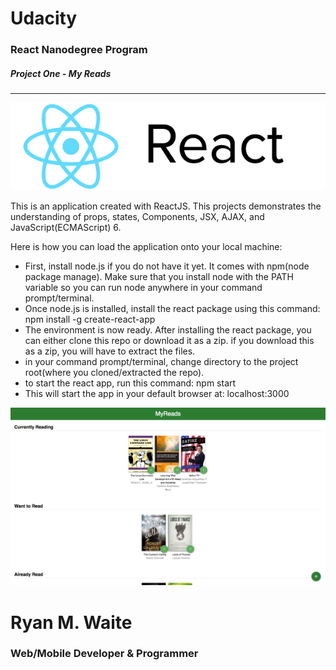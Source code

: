 # Udacity
### React Nanodegree Program
##### Project One - My Reads
-----

![](react_logo.png)

This is an application created with ReactJS. This projects demonstrates the understanding of
props, states, Components, JSX, AJAX, and JavaScript(ECMAScript) 6.

Here is how you can load the application onto your local machine:

* First, install node.js if you do not have it yet. It comes with npm(node package manage).
Make sure that you install node with the PATH variable so you can run node anywhere in your command prompt/terminal.
* Once node.js is installed, install the react package using this command: npm install -g create-react-app
* The environment is now ready. After installing the react package, you can either clone this repo or download it as a zip. if you download this as a zip, you will have to extract the files.
* in your command prompt/terminal, change directory to the project root(where you cloned/extracted the repo).
* to start the react app, run this command: npm start
* This will start the app in your default browser at: localhost:3000

![](ru_p1.png)

# Ryan M. Waite
### Web/Mobile Developer & Programmer
